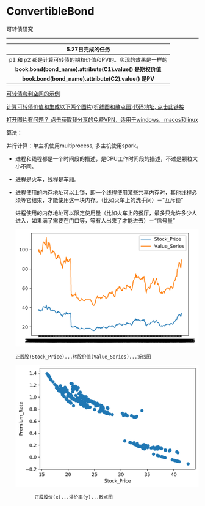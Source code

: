 # ConvertibleBond
可转债研究

------



|                      5.27日完成的任务                       |
| :---------------------------------------------------------: |
| p1 和 p2 都是计算可转债的期权价值和PV的。实现的效果是一样的 |
|  **book.bond(bond_name).attribute(C1).value() 是期权价值**  |
|    **book.bond(bond_name).attribute(C2).value() 是PV**     |

[可转债套利空间的示例](https://github.com/FinTechNJU/ConvertibleBond/blob/master/output/128054.SZ.csv)

[计算可转债价值和生成以下两个图片(折线图和散点图)代码地址, 点击此链接](https://github.com/FinTechNJU/Bond/blob/master/p1.py)  

[打开图片有问题？ 点击获取我分享的免费VPN，适用于windows、macos和linux](https://github.com/FinTechNJU/Tutorial/issues/2)



算法：

并行计算：单主机使用multiprocess, 多主机使用spark。

* 进程和线程都是一个时间段的描述，是CPU工作时间段的描述，不过是颗粒大小不同。

* 进程是火车，线程是车厢。

* 进程使用的内存地址可以上锁，即一个线程使用某些共享内存时，其他线程必须等它结束，才能使用这一块内存。（比如火车上的洗手间）－"互斥锁"

  进程使用的内存地址可以限定使用量（比如火车上的餐厅，最多只允许多少人进入，如果满了需要在门口等，等有人出来了才能进去）－“信号量”
  

        

   ![正股股(Stock_Price)...转股价值(Value_Series)...折线图](asset/正股股(Stock_Price)...转股价值(Value_Series)...折线图.png) 
   
      正股股(Stock_Price)...转股价值(Value_Series)...折线图   
      
   ![正股股价(x)...溢价率(y)...散点图](asset/正股股价(x)...溢价率(y)...散点图.png) 
   
             正股股价(x)...溢价率(y)...散点图               
  
  
  
  
